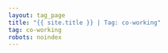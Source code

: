 ```yaml
---
layout: tag_page
title: "{{ site.title }} | Tag: co-working"
tag: co-working
robots: noindex
---
```

